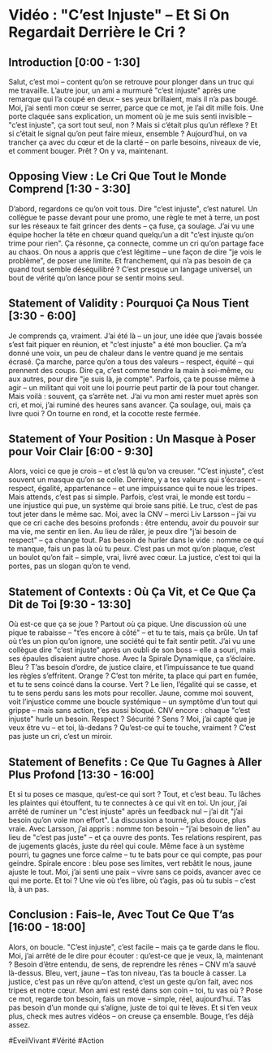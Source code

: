 
# Vidéo : "C’est Injuste" – Et Si On Regardait Derrière le Cri ?  

## Introduction [0:00 - 1:30]  
Salut, c’est moi – content qu’on se retrouve pour plonger dans un truc qui me travaille. L’autre jour, un ami a murmuré "c’est injuste" après une remarque qui l’a coupé en deux – ses yeux brillaient, mais il n’a pas bougé. Moi, j’ai senti mon cœur se serrer, parce que ce mot, je l’ai dit mille fois. Une porte claquée sans explication, un moment où je me suis senti invisible – "c’est injuste", ça sort tout seul, non ? Mais si c’était plus qu’un réflexe ? Et si c’était le signal qu’on peut faire mieux, ensemble ? Aujourd’hui, on va trancher ça avec du cœur et de la clarté – on parle besoins, niveaux de vie, et comment bouger. Prêt ? On y va, maintenant.

## Opposing View : Le Cri Que Tout le Monde Comprend [1:30 - 3:30]  
D’abord, regardons ce qu’on voit tous. Dire "c’est injuste", c’est naturel. Un collègue te passe devant pour une promo, une règle te met à terre, un post sur les réseaux te fait grincer des dents – ça fuse, ça soulage. J’ai vu une équipe hocher la tête en chœur quand quelqu’un a dit "c’est injuste qu’on trime pour rien". Ça résonne, ça connecte, comme un cri qu’on partage face au chaos. On nous a appris que c’est légitime – une façon de dire "je vois le problème", de poser une limite. Et franchement, qui n’a pas besoin de ça quand tout semble déséquilibré ? C’est presque un langage universel, un bout de vérité qu’on lance pour se sentir moins seul.

## Statement of Validity : Pourquoi Ça Nous Tient [3:30 - 6:00]  
Je comprends ça, vraiment. J’ai été là – un jour, une idée que j’avais bossée s’est fait piquer en réunion, et "c’est injuste" a été mon bouclier. Ça m’a donné une voix, un peu de chaleur dans le ventre quand je me sentais écrasé. Ça marche, parce qu’on a tous des valeurs – respect, équité – qui prennent des coups. Dire ça, c’est comme tendre la main à soi-même, ou aux autres, pour dire "je suis là, je compte". Parfois, ça te pousse même à agir – un militant qui voit une loi pourrie peut partir de là pour tout changer. Mais voilà : souvent, ça s’arrête net. J’ai vu mon ami rester muet après son cri, et moi, j’ai ruminé des heures sans avancer. Ça soulage, oui, mais ça livre quoi ? On tourne en rond, et la cocotte reste fermée.

## Statement of Your Position : Un Masque à Poser pour Voir Clair [6:00 - 9:30]  
Alors, voici ce que je crois – et c’est là qu’on va creuser. "C’est injuste", c’est souvent un masque qu’on se colle. Derrière, y a tes valeurs qui s’écrasent – respect, égalité, appartenance – et une impuissance qui te noue les tripes. Mais attends, c’est pas si simple. Parfois, c’est vrai, le monde est tordu – une injustice qui pue, un système qui broie sans pitié. Le truc, c’est de pas tout jeter dans le même sac. Moi, avec la CNV – merci Liv Larsson – j’ai vu que ce cri cache des besoins profonds : être entendu, avoir du pouvoir sur ma vie, me sentir en lien. Au lieu de râler, je peux dire "j’ai besoin de respect" – ça change tout. Pas besoin de hurler dans le vide : nomme ce qui te manque, fais un pas là où tu peux. C’est pas un mot qu’on plaque, c’est un boulot qu’on fait – simple, vrai, livré avec cœur. La justice, c’est toi qui la portes, pas un slogan qu’on te vend.

## Statement of Contexts : Où Ça Vit, et Ce Que Ça Dit de Toi [9:30 - 13:30]  
Où est-ce que ça se joue ? Partout où ça pique. Une discussion où une pique te rabaisse – "t’es encore à côté" – et tu te tais, mais ça brûle. Un taf où t’es un pion qu’on ignore, une société qui te fait sentir petit. J’ai vu une collègue dire "c’est injuste" après un oubli de son boss – elle a souri, mais ses épaules disaient autre chose. Avec la Spirale Dynamique, ça s’éclaire. Bleu ? T’as besoin d’ordre, de justice claire, et l’impuissance te tue quand les règles s’effritent. Orange ? C’est ton mérite, ta place qui part en fumée, et tu te sens coincé dans la course. Vert ? Le lien, l’égalité qui se casse, et tu te sens perdu sans les mots pour recoller. Jaune, comme moi souvent, voit l’injustice comme une boucle systémique – un symptôme d’un tout qui grippe – mais sans action, t’es aussi bloqué. CNV encore : chaque "c’est injuste" hurle un besoin. Respect ? Sécurité ? Sens ? Moi, j’ai capté que je veux être vu – et toi, là-dedans ? Qu’est-ce qui te touche, vraiment ? C’est pas juste un cri, c’est un miroir.

## Statement of Benefits : Ce Que Tu Gagnes à Aller Plus Profond [13:30 - 16:00]  
Et si tu poses ce masque, qu’est-ce qui sort ? Tout, et c’est beau. Tu lâches les plaintes qui étouffent, tu te connectes à ce qui vit en toi. Un jour, j’ai arrêté de ruminer un "c’est injuste" après un feedback nul – j’ai dit "j’ai besoin qu’on voie mon effort". La discussion a tourné, plus douce, plus vraie. Avec Larsson, j’ai appris : nomme ton besoin – "j’ai besoin de lien" au lieu de "c’est pas juste" – et ça ouvre des ponts. Tes relations respirent, pas de jugements glacés, juste du réel qui coule. Même face à un système pourri, tu gagnes une force calme – tu te bats pour ce qui compte, pas pour geindre. Spirale encore : bleu pose ses limites, vert rebâtit le nous, jaune ajuste le tout. Moi, j’ai senti une paix – vivre sans ce poids, avancer avec ce qui me porte. Et toi ? Une vie où t’es libre, où t’agis, pas où tu subis – c’est là, à un pas.

## Conclusion : Fais-le, Avec Tout Ce Que T’as [16:00 - 18:00]  
Alors, on boucle. "C’est injuste", c’est facile – mais ça te garde dans le flou. Moi, j’ai arrêté de le dire pour écouter : qu’est-ce que je veux, là, maintenant ? Besoin d’être entendu, de sens, de reprendre les rênes – CNV m’a sauvé là-dessus. Bleu, vert, jaune – t’as ton niveau, t’as ta boucle à casser. La justice, c’est pas un rêve qu’on attend, c’est un geste qu’on fait, avec nos tripes et notre cœur. Mon ami est resté dans son coin – toi, tu vas où ? Pose ce mot, regarde ton besoin, fais un move – simple, réel, aujourd’hui. T’as pas besoin d’un monde qui s’aligne, juste de toi qui te lèves. Et si t’en veux plus, check mes autres vidéos – on creuse ça ensemble. Bouge, t’es déjà assez.  

#EveilVivant #Vérité #Action